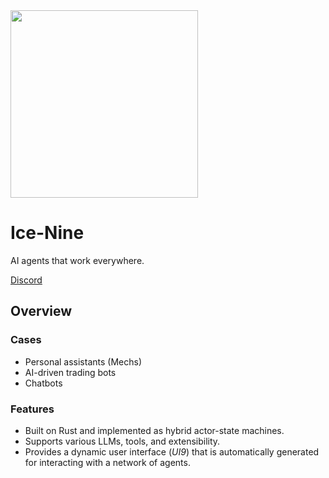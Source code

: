 <img src="https://nethermindeth.github.io/ice-nine/assets/ice-nine-logo.png" width="300px"/>

# Ice-Nine

AI agents that work everywhere.

[Discord](https://discord.gg/sXCEBQMkyZ)

## Overview

###  Cases

- Personal assistants (Mechs)
- AI-driven trading bots
- Chatbots

###  Features

- Built on Rust and implemented as hybrid actor-state machines.
- Supports various LLMs, tools, and extensibility.
- Provides a dynamic user interface (*UI9*) that is automatically generated for interacting with a network of agents.

